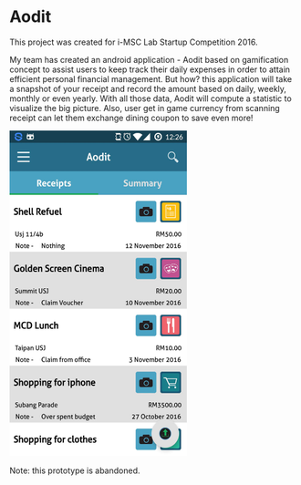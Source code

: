 # Aodit
This project was created for i-MSC Lab Startup Competition 2016.

My team has created an android application - Aodit based on gamification concept to assist users to keep track their daily expenses in order to attain efficient personal financial management. But how? this application will take a snapshot of your receipt and record the amount based on daily, weekly, monthly or even yearly. With all those data, Aodit will compute a statistic to visualize the big picture. Also, user get in game currency from scanning receipt can let them exchange dining coupon to save even more!

<img src="https://github.com/CheeKeatSong/Aodit/blob/master/image1.png" width="311" height="571">

Note: this prototype is abandoned.
